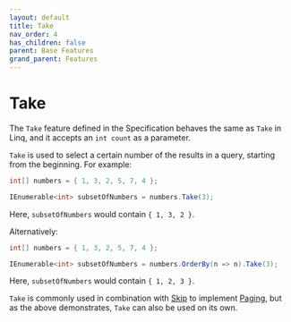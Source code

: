 ```yaml
---
layout: default
title: Take
nav_order: 4
has_children: false
parent: Base Features
grand_parent: Features
---
```


# Take

The `Take` feature defined in the Specification behaves the same as `Take` in Linq, and it accepts an `int count` as a parameter.

`Take` is used to select a certain number of the results in a query, starting from the beginning. For example:

```csharp
int[] numbers = { 1, 3, 2, 5, 7, 4 };

IEnumerable<int> subsetOfNumbers = numbers.Take(3);
```

Here, `subsetOfNumbers` would contain `{ 1, 3, 2 }`.

Alternatively:

```csharp
int[] numbers = { 1, 3, 2, 5, 7, 4 };

IEnumerable<int> subsetOfNumbers = numbers.OrderBy(n => n).Take(3);
```

Here, `subsetOfNumbers` would contain `{ 1, 2, 3 }`.

`Take` is commonly used in combination with [Skip](skip.md) to implement [Paging](paging.md), but as the above demonstrates, `Take` can also be used on its own.
